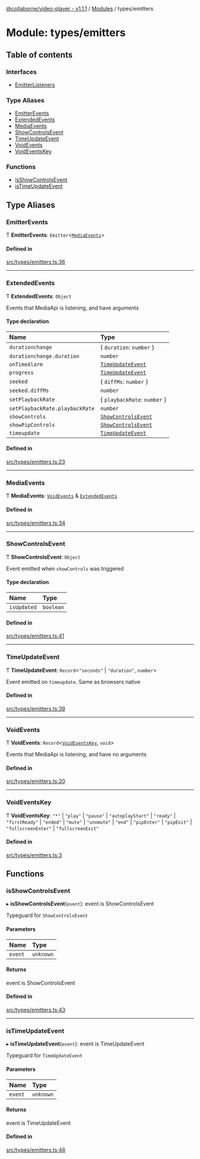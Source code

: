 [@collaborne/video-player - v1.1.1](/docs/../README.md) / [Modules](/docs/modules.md) / types/emitters

# Module: types/emitters

## Table of contents

### Interfaces

- [EmitterListeners](/docs/interfaces/types_emitters.EmitterListeners.md)

### Type Aliases

- [EmitterEvents](/docs/modules/types_emitters.md#emitterevents)
- [ExtendedEvents](/docs/modules/types_emitters.md#extendedevents)
- [MediaEvents](/docs/modules/types_emitters.md#mediaevents)
- [ShowControlsEvent](/docs/modules/types_emitters.md#showcontrolsevent)
- [TimeUpdateEvent](/docs/modules/types_emitters.md#timeupdateevent)
- [VoidEvents](/docs/modules/types_emitters.md#voidevents)
- [VoidEventsKey](/docs/modules/types_emitters.md#voideventskey)

### Functions

- [isShowControlsEvent](/docs/modules/types_emitters.md#isshowcontrolsevent)
- [isTimeUpdateEvent](/docs/modules/types_emitters.md#istimeupdateevent)

## Type Aliases

### EmitterEvents

Ƭ **EmitterEvents**: `Emitter`<[`MediaEvents`](/docs/modules/types_emitters.md#mediaevents)\>

#### Defined in

[src/types/emitters.ts:36](https://github.com/Collaborne/video-player/blob/387ca1f/src/types/emitters.ts#L36)

___

### ExtendedEvents

Ƭ **ExtendedEvents**: `Object`

Events that MediaApi is listening, and have arguments

#### Type declaration

| Name | Type |
| :------ | :------ |
| `durationchange` | { `duration`: `number`  } |
| `durationchange.duration` | `number` |
| `onTimeAlarm` | [`TimeUpdateEvent`](/docs/modules/types_emitters.md#timeupdateevent) |
| `progress` | [`TimeUpdateEvent`](/docs/modules/types_emitters.md#timeupdateevent) |
| `seeked` | { `diffMs`: `number`  } |
| `seeked.diffMs` | `number` |
| `setPlaybackRate` | { `playbackRate`: `number`  } |
| `setPlaybackRate.playbackRate` | `number` |
| `showControls` | [`ShowControlsEvent`](/docs/modules/types_emitters.md#showcontrolsevent) |
| `showPipControls` | [`ShowControlsEvent`](/docs/modules/types_emitters.md#showcontrolsevent) |
| `timeupdate` | [`TimeUpdateEvent`](/docs/modules/types_emitters.md#timeupdateevent) |

#### Defined in

[src/types/emitters.ts:23](https://github.com/Collaborne/video-player/blob/387ca1f/src/types/emitters.ts#L23)

___

### MediaEvents

Ƭ **MediaEvents**: [`VoidEvents`](/docs/modules/types_emitters.md#voidevents) & [`ExtendedEvents`](/docs/modules/types_emitters.md#extendedevents)

#### Defined in

[src/types/emitters.ts:34](https://github.com/Collaborne/video-player/blob/387ca1f/src/types/emitters.ts#L34)

___

### ShowControlsEvent

Ƭ **ShowControlsEvent**: `Object`

Event emitted when `showControls` was triggered

#### Type declaration

| Name | Type |
| :------ | :------ |
| `isUpdated` | `boolean` |

#### Defined in

[src/types/emitters.ts:41](https://github.com/Collaborne/video-player/blob/387ca1f/src/types/emitters.ts#L41)

___

### TimeUpdateEvent

Ƭ **TimeUpdateEvent**: `Record`<``"seconds"`` \| ``"duration"``, `number`\>

Event emitted on `timeupdate`. Same as browsers native

#### Defined in

[src/types/emitters.ts:39](https://github.com/Collaborne/video-player/blob/387ca1f/src/types/emitters.ts#L39)

___

### VoidEvents

Ƭ **VoidEvents**: `Record`<[`VoidEventsKey`](/docs/modules/types_emitters.md#voideventskey), `void`\>

Events that MediaApi is listening, and have no arguments

#### Defined in

[src/types/emitters.ts:20](https://github.com/Collaborne/video-player/blob/387ca1f/src/types/emitters.ts#L20)

___

### VoidEventsKey

Ƭ **VoidEventsKey**: ``"*"`` \| ``"play"`` \| ``"pause"`` \| ``"autoplayStart"`` \| ``"ready"`` \| ``"firstReady"`` \| ``"ended"`` \| ``"mute"`` \| ``"unnmute"`` \| ``"end"`` \| ``"pipEnter"`` \| ``"pipExit"`` \| ``"fullscreenEnter"`` \| ``"fullscreenExit"``

#### Defined in

[src/types/emitters.ts:3](https://github.com/Collaborne/video-player/blob/387ca1f/src/types/emitters.ts#L3)

## Functions

### isShowControlsEvent

▸ **isShowControlsEvent**(`event`): event is ShowControlsEvent

Typeguard for `ShowControlsEvent`

#### Parameters

| Name | Type |
| :------ | :------ |
| `event` | `unknown` |

#### Returns

event is ShowControlsEvent

#### Defined in

[src/types/emitters.ts:43](https://github.com/Collaborne/video-player/blob/387ca1f/src/types/emitters.ts#L43)

___

### isTimeUpdateEvent

▸ **isTimeUpdateEvent**(`event`): event is TimeUpdateEvent

Typeguard for `TimeUpdateEvent`

#### Parameters

| Name | Type |
| :------ | :------ |
| `event` | `unknown` |

#### Returns

event is TimeUpdateEvent

#### Defined in

[src/types/emitters.ts:48](https://github.com/Collaborne/video-player/blob/387ca1f/src/types/emitters.ts#L48)
